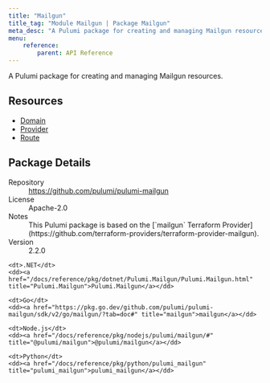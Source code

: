 ```yaml
---
title: "Mailgun"
title_tag: "Module Mailgun | Package Mailgun"
meta_desc: "A Pulumi package for creating and managing Mailgun resources."
menu:
    reference:
        parent: API Reference
---
```


<!-- WARNING: this file was generated by Pulumi Docs Generator. -->
<!-- Do not edit by hand unless you're certain you know what you are doing! -->

A Pulumi package for creating and managing Mailgun resources.

<h2 id="resources">Resources</h2>
<ul class="api">
    <li><a href="domain" title="Domain"><span class="symbol resource"></span>Domain</a></li>
    <li><a href="provider" title="Provider"><span class="symbol resource"></span>Provider</a></li>
    <li><a href="route" title="Route"><span class="symbol resource"></span>Route</a></li>
</ul>

<h2 id="package-details">Package Details</h2>
<dl class="package-details">
	<dt>Repository</dt>
	<dd><a href="https://github.com/pulumi/pulumi-mailgun">https://github.com/pulumi/pulumi-mailgun</a></dd>
	<dt>License</dt>
	<dd>Apache-2.0</dd>
	<dt>Notes</dt>
	<dd>This Pulumi package is based on the [`mailgun` Terraform Provider](https://github.com/terraform-providers/terraform-provider-mailgun).</dd>
	<dt>Version</dt>
	<dd>2.2.0</dd>
</dl>



<dl class="tabular">

    <dt>.NET</dt>
    <dd><a href="/docs/reference/pkg/dotnet/Pulumi.Mailgun/Pulumi.Mailgun.html" title="Pulumi.Mailgun">Pulumi.Mailgun</a></dd>

    <dt>Go</dt>
    <dd><a href="https://pkg.go.dev/github.com/pulumi/pulumi-mailgun/sdk/v2/go/mailgun/?tab=doc#" title="mailgun">mailgun</a></dd>

    <dt>Node.js</dt>
    <dd><a href="/docs/reference/pkg/nodejs/pulumi/mailgun/#" title="@pulumi/mailgun">@pulumi/mailgun</a></dd>

    <dt>Python</dt>
    <dd><a href="/docs/reference/pkg/python/pulumi_mailgun" title="pulumi_mailgun">pulumi_mailgun</a></dd>

</dl>

